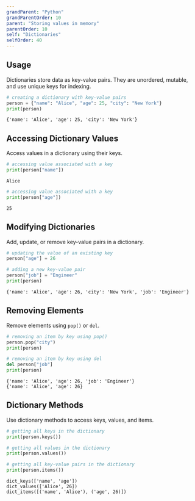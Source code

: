 ```yaml
---
grandParent: "Python"
grandParentOrder: 10
parent: "Storing values in memory"
parentOrder: 10
self: "Dictionaries"
selfOrder: 40
---
```


## Usage
Dictionaries store data as key-value pairs. They are unordered, mutable, and use unique keys for indexing.

```python
# creating a dictionary with key-value pairs
person = {"name": "Alice", "age": 25, "city": "New York"}
print(person)
```

```output
{'name': 'Alice', 'age': 25, 'city': 'New York'}
```

## Accessing Dictionary Values
Access values in a dictionary using their keys.

```python
# accessing value associated with a key
print(person["name"])
```
```output
Alice
```

```python
# accessing value associated with a key
print(person["age"])
```
```output
25
```

## Modifying Dictionaries
Add, update, or remove key-value pairs in a dictionary.

```python
# updating the value of an existing key
person["age"] = 26

# adding a new key-value pair
person["job"] = "Engineer"
print(person)
```

```output
{'name': 'Alice', 'age': 26, 'city': 'New York', 'job': 'Engineer'}
```

## Removing Elements
Remove elements using `pop()` or `del`.

```python
# removing an item by key using pop()
person.pop("city")
print(person)

# removing an item by key using del
del person["job"]
print(person)
```

```output
{'name': 'Alice', 'age': 26, 'job': 'Engineer'}
{'name': 'Alice', 'age': 26}
```

## Dictionary Methods
Use dictionary methods to access keys, values, and items.

```python
# getting all keys in the dictionary
print(person.keys())

# getting all values in the dictionary
print(person.values())

# getting all key-value pairs in the dictionary
print(person.items())
```

```output
dict_keys(['name', 'age'])
dict_values(['Alice', 26])
dict_items([('name', 'Alice'), ('age', 26)])
```

